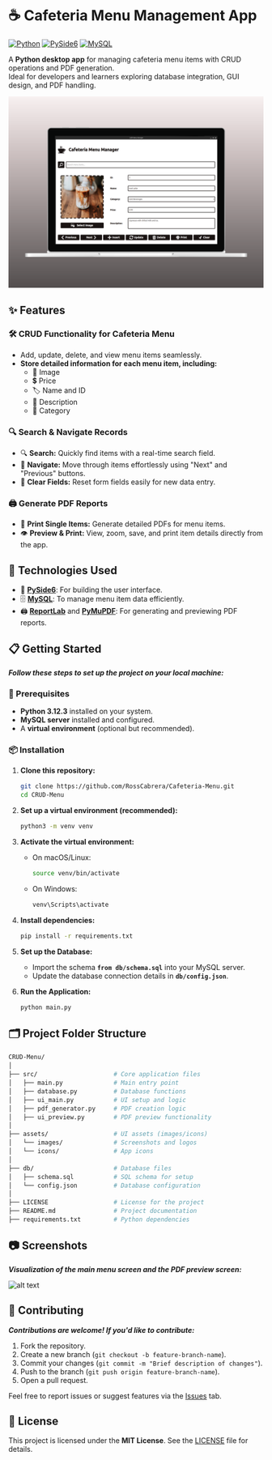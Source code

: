 # ☕ Cafeteria Menu Management App

[![Python](https://img.shields.io/badge/Python-3.12.3-336ea0?labelColor=000000&style=for-the-badge&logo=python&logoColor=FFFFFF&link=https://www.python.org/downloads/release/python-3123/)](https://www.python.org/downloads/release/python-3123/)
[![PySide6](https://img.shields.io/badge/PySide6-UI%20Framework-21aa66?labelColor=000000&style=for-the-badge&logo=qt&logoColor=FFFFFF&link=https://pypi.org/project/PySide6/)](https://pypi.org/project/PySide6/)
[![MySQL](https://img.shields.io/badge/MySQL-Database-bf720d?labelColor=000000&style=for-the-badge&logo=mysql&logoColor=FFFFFF&link=https://www.mysql.com/)](https://www.mysql.com/)

A **Python desktop app** for managing cafeteria menu items with CRUD operations and PDF generation.  
Ideal for developers and learners exploring database integration, GUI design, and PDF handling.

![alt text](/assets/images/mockup-main.png)

## ✨ Features

### 🛠 CRUD Functionality for Cafeteria Menu

- Add, update, delete, and view menu items seamlessly.
- **Store detailed information for each menu item, including:**
  - 📸 Image
  - 💲 Price
  - 🏷 Name and ID
  - 📝 Description
  - 📂 Category

### 🔍 Search & Navigate Records

- 🔍 **Search:** Quickly find items with a real-time search field.
- 🔄 **Navigate:** Move through items effortlessly using "Next" and "Previous" buttons.
- 🧹 **Clear Fields:** Reset form fields easily for new data entry.

### 🖨 Generate PDF Reports

- 📝 **Print Single Items:** Generate detailed PDFs for menu items.
- 👁️ **Preview & Print:** View, zoom, save, and print item details directly from the app.

## 🧰 Technologies Used

- 🎨 **[PySide6](https://pypi.org/project/PySide6/)**: For building the user interface.
- 🗄️ **[MySQL](https://www.mysql.com/)**: To manage menu item data efficiently.
- 🖨️ **[ReportLab](https://docs.reportlab.com/)** and **[PyMuPDF](https://pymupdf.readthedocs.io/)**: For generating and previewing PDF reports.

## 📋 Getting Started

***Follow these steps to set up the project on your local machine:***

### 🔧 Prerequisites

- **Python 3.12.3** installed on your system.
- **MySQL server** installed and configured.
- A **virtual environment** (optional but recommended).

### 📦 Installation

1. **Clone this repository:**

    ```bash
    git clone https://github.com/RossCabrera/Cafeteria-Menu.git
    cd CRUD-Menu
    ```

2. **Set up a virtual environment (recommended):**

    ```bash
    python3 -m venv venv
    ```

3. **Activate the virtual environment:**

   - On macOS/Linux:
  
        ```bash
        source venv/bin/activate
        ```

   - On Windows:

        ```bash
        venv\Scripts\activate
        ```

4. **Install dependencies:**

    ```bash
    pip install -r requirements.txt
    ```

5. **Set up the Database:**
    - Import the schema **`from db/schema.sql`** into your MySQL server.
    - Update the database connection details in **`db/config.json`**.

6. **Run the Application:**

    ```bash
    python main.py
    ```

## 🗂 Project Folder Structure

```bash
CRUD-Menu/
│
├── src/                     # Core application files
│   ├── main.py              # Main entry point
│   ├── database.py          # Database functions
│   ├── ui_main.py           # UI setup and logic
│   ├── pdf_generator.py     # PDF creation logic
│   ├── ui_preview.py        # PDF preview functionality
│
├── assets/                  # UI assets (images/icons)
│   └── images/              # Screenshots and logos
│   └── icons/               # App icons
│
├── db/                      # Database files
│   ├── schema.sql           # SQL schema for setup
│   └── config.json          # Database configuration
│
├── LICENSE                  # License for the project
├── README.md                # Project documentation
├── requirements.txt         # Python dependencies           
```

## 📷 Screenshots

***Visualization of the main menu screen and the PDF preview screen:***

![alt text](/assets/images/mockup-2.png)

## 🤝 Contributing

***Contributions are welcome! If you'd like to contribute:***

1. Fork the repository.
2. Create a new branch (`git checkout -b feature-branch-name`).
3. Commit your changes (`git commit -m "Brief description of changes"`).
4. Push to the branch (`git push origin feature-branch-name`).
5. Open a pull request.

Feel free to report issues or suggest features via the [Issues](https://github.com/RossCabrera/Cafeteria-Menu/issues) tab.

## 📜 License

This project is licensed under the **MIT License**. See the [LICENSE](LICENSE) file for details.
